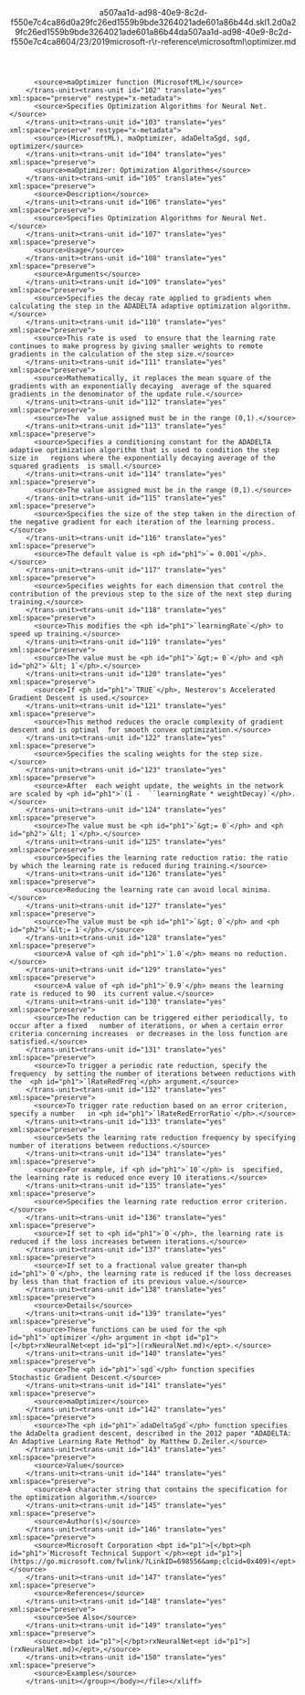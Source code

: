 <?xml version="1.0"?><xliff version="1.2" xmlns="urn:oasis:names:tc:xliff:document:1.2" xmlns:xsi="http://www.w3.org/2001/XMLSchema-instance" xsi:schemaLocation="urn:oasis:names:tc:xliff:document:1.2 xliff-core-1.2-transitional.xsd"><file datatype="xml" original="optimizer.md" source-language="en-US" target-language="en-US"><header><tool tool-id="mdxliff" tool-name="mdxliff" tool-version="1.0-1931010" tool-company="Microsoft" /><xliffext:skl_file_name xmlns:xliffext="urn:microsoft:content:schema:xliffextensions">a507aa1d-ad98-40e9-8c2d-f550e7c4ca86d0a29fc26ed1559b9bde3264021ade601a86b44d.skl</xliffext:skl_file_name><xliffext:version xmlns:xliffext="urn:microsoft:content:schema:xliffextensions">1.2</xliffext:version><xliffext:ms.openlocfilehash xmlns:xliffext="urn:microsoft:content:schema:xliffextensions">d0a29fc26ed1559b9bde3264021ade601a86b44d</xliffext:ms.openlocfilehash><xliffext:ms.sourcegitcommit xmlns:xliffext="urn:microsoft:content:schema:xliffextensions">a507aa1d-ad98-40e9-8c2d-f550e7c4ca86</xliffext:ms.sourcegitcommit><xliffext:ms.lasthandoff xmlns:xliffext="urn:microsoft:content:schema:xliffextensions">04/23/2019</xliffext:ms.lasthandoff><xliffext:ms.openlocfilepath xmlns:xliffext="urn:microsoft:content:schema:xliffextensions">microsoft-r\r-reference\microsoftml\optimizer.md</xliffext:ms.openlocfilepath></header><body><group id="content" extype="content"><trans-unit id="101" translate="yes" xml:space="preserve" restype="x-metadata">
          <source>maOptimizer function (MicrosoftML)</source>
        </trans-unit><trans-unit id="102" translate="yes" xml:space="preserve" restype="x-metadata">
          <source>Specifies Optimization Algorithms for Neural Net.</source>
        </trans-unit><trans-unit id="103" translate="yes" xml:space="preserve" restype="x-metadata">
          <source>(MicrosoftML), maOptimizer, adaDeltaSgd, sgd, optimizer</source>
        </trans-unit><trans-unit id="104" translate="yes" xml:space="preserve">
          <source>maOptimizer: Optimization Algorithms</source>
        </trans-unit><trans-unit id="105" translate="yes" xml:space="preserve">
          <source>Description</source>
        </trans-unit><trans-unit id="106" translate="yes" xml:space="preserve">
          <source>Specifies Optimization Algorithms for Neural Net.</source>
        </trans-unit><trans-unit id="107" translate="yes" xml:space="preserve">
          <source>Usage</source>
        </trans-unit><trans-unit id="108" translate="yes" xml:space="preserve">
          <source>Arguments</source>
        </trans-unit><trans-unit id="109" translate="yes" xml:space="preserve">
          <source>Specifies the decay rate applied to gradients when calculating the step in the ADADELTA adaptive optimization algorithm.</source>
        </trans-unit><trans-unit id="110" translate="yes" xml:space="preserve">
          <source>This rate is used  to ensure that the learning rate continues to make progress by giving smaller weights to remote gradients in the calculation of the step size.</source>
        </trans-unit><trans-unit id="111" translate="yes" xml:space="preserve">
          <source>Mathematically, it replaces the mean square of the gradients with an exponentially decaying  average of the squared gradients in the denominator of the update rule.</source>
        </trans-unit><trans-unit id="112" translate="yes" xml:space="preserve">
          <source>The  value assigned must be in the range (0,1).</source>
        </trans-unit><trans-unit id="113" translate="yes" xml:space="preserve">
          <source>Specifies a conditioning constant for the ADADELTA  adaptive optimization algorithm that is used to condition the step size in   regions where the exponentially decaying average of the squared gradients  is small.</source>
        </trans-unit><trans-unit id="114" translate="yes" xml:space="preserve">
          <source>The value assigned must be in the range (0,1).</source>
        </trans-unit><trans-unit id="115" translate="yes" xml:space="preserve">
          <source>Specifies the size of the step taken in the direction of the negative gradient for each iteration of the learning process.</source>
        </trans-unit><trans-unit id="116" translate="yes" xml:space="preserve">
          <source>The default value is <ph id="ph1">`= 0.001`</ph>.</source>
        </trans-unit><trans-unit id="117" translate="yes" xml:space="preserve">
          <source>Specifies weights for each dimension that control the contribution of the previous step to the size of the next step during  training.</source>
        </trans-unit><trans-unit id="118" translate="yes" xml:space="preserve">
          <source>This modifies the <ph id="ph1">`learningRate`</ph> to speed up training.</source>
        </trans-unit><trans-unit id="119" translate="yes" xml:space="preserve">
          <source>The value must be <ph id="ph1">`&gt;= 0`</ph> and <ph id="ph2">`&lt; 1`</ph>.</source>
        </trans-unit><trans-unit id="120" translate="yes" xml:space="preserve">
          <source>If <ph id="ph1">`TRUE`</ph>, Nesterov's Accelerated Gradient Descent is used.</source>
        </trans-unit><trans-unit id="121" translate="yes" xml:space="preserve">
          <source>This method reduces the oracle complexity of gradient descent and is optimal  for smooth convex optimization.</source>
        </trans-unit><trans-unit id="122" translate="yes" xml:space="preserve">
          <source>Specifies the scaling weights for the step size.</source>
        </trans-unit><trans-unit id="123" translate="yes" xml:space="preserve">
          <source>After  each weight update, the weights in the network are scaled by <ph id="ph1">`(1 -  ``learningRate * weightDecay)`</ph>.</source>
        </trans-unit><trans-unit id="124" translate="yes" xml:space="preserve">
          <source>The value must be <ph id="ph1">`&gt;= 0`</ph> and <ph id="ph2">`&lt; 1`</ph>.</source>
        </trans-unit><trans-unit id="125" translate="yes" xml:space="preserve">
          <source>Specifies the learning rate reduction ratio: the ratio by which the learning rate is reduced during training.</source>
        </trans-unit><trans-unit id="126" translate="yes" xml:space="preserve">
          <source>Reducing the learning rate can avoid local minima.</source>
        </trans-unit><trans-unit id="127" translate="yes" xml:space="preserve">
          <source>The value must be <ph id="ph1">`&gt; 0`</ph> and <ph id="ph2">`&lt;= 1`</ph>.</source>
        </trans-unit><trans-unit id="128" translate="yes" xml:space="preserve">
          <source>A value of <ph id="ph1">`1.0`</ph> means no reduction.</source>
        </trans-unit><trans-unit id="129" translate="yes" xml:space="preserve">
          <source>A value of <ph id="ph1">`0.9`</ph> means the learning rate is reduced to 90  its current value.</source>
        </trans-unit><trans-unit id="130" translate="yes" xml:space="preserve">
          <source>The reduction can be triggered either periodically, to occur after a fixed   number of iterations, or when a certain error criteria concerning increases  or decreases in the loss function are satisfied.</source>
        </trans-unit><trans-unit id="131" translate="yes" xml:space="preserve">
          <source>To trigger a periodic rate reduction, specify the frequency  by setting the number of iterations between reductions with the  <ph id="ph1">`lRateRedFreq`</ph> argument.</source>
        </trans-unit><trans-unit id="132" translate="yes" xml:space="preserve">
          <source>To trigger rate reduction based on an error criterion, specify a number   in <ph id="ph1">`lRateRedErrorRatio`</ph>.</source>
        </trans-unit><trans-unit id="133" translate="yes" xml:space="preserve">
          <source>Sets the learning rate reduction frequency by specifying  number of iterations between reductions.</source>
        </trans-unit><trans-unit id="134" translate="yes" xml:space="preserve">
          <source>For example, if <ph id="ph1">`10`</ph> is  specified, the learning rate is reduced once every 10 iterations.</source>
        </trans-unit><trans-unit id="135" translate="yes" xml:space="preserve">
          <source>Specifies the learning rate reduction error criterion.</source>
        </trans-unit><trans-unit id="136" translate="yes" xml:space="preserve">
          <source>If set to <ph id="ph1">`0`</ph>, the learning rate is reduced if the loss increases between iterations.</source>
        </trans-unit><trans-unit id="137" translate="yes" xml:space="preserve">
          <source>If set to a fractional value greater than<ph id="ph1">`0`</ph>, the learning rate is reduced if the loss decreases by less than that fraction of its previous value.</source>
        </trans-unit><trans-unit id="138" translate="yes" xml:space="preserve">
          <source>Details</source>
        </trans-unit><trans-unit id="139" translate="yes" xml:space="preserve">
          <source>These functions can be used for the <ph id="ph1">`optimizer`</ph> argument in <bpt id="p1">[</bpt>rxNeuralNet<ept id="p1">](rxNeuralNet.md)</ept>.</source>
        </trans-unit><trans-unit id="140" translate="yes" xml:space="preserve">
          <source>The <ph id="ph1">`sgd`</ph> function specifies Stochastic Gradient Descent.</source>
        </trans-unit><trans-unit id="141" translate="yes" xml:space="preserve">
          <source>maOptimizer</source>
        </trans-unit><trans-unit id="142" translate="yes" xml:space="preserve">
          <source>The <ph id="ph1">`adaDeltaSgd`</ph> function specifies the AdaDelta gradient descent, described in the 2012 paper "ADADELTA: An Adaptive Learning Rate Method" by Matthew D.Zeiler.</source>
        </trans-unit><trans-unit id="143" translate="yes" xml:space="preserve">
          <source>Value</source>
        </trans-unit><trans-unit id="144" translate="yes" xml:space="preserve">
          <source>A character string that contains the specification for the optimization algorithm.</source>
        </trans-unit><trans-unit id="145" translate="yes" xml:space="preserve">
          <source>Author(s)</source>
        </trans-unit><trans-unit id="146" translate="yes" xml:space="preserve">
          <source>Microsoft Corporation <bpt id="p1">[</bpt><ph id="ph1">`Microsoft Technical Support`</ph><ept id="p1">](https://go.microsoft.com/fwlink/?LinkID=698556&amp;clcid=0x409)</ept></source>
        </trans-unit><trans-unit id="147" translate="yes" xml:space="preserve">
          <source>References</source>
        </trans-unit><trans-unit id="148" translate="yes" xml:space="preserve">
          <source>See Also</source>
        </trans-unit><trans-unit id="149" translate="yes" xml:space="preserve">
          <source><bpt id="p1">[</bpt>rxNeuralNet<ept id="p1">](rxNeuralNet.md)</ept>,</source>
        </trans-unit><trans-unit id="150" translate="yes" xml:space="preserve">
          <source>Examples</source>
        </trans-unit></group></body></file></xliff>
